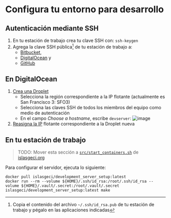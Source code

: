 # Configura tu entorno para desarrollo

## Autenticación mediante SSH

1. En tu estación de trabajo crea tu clave SSH con: `ssh-keygen`
1. Agrega la clave SSH pública[^ssh_pub] de tu estación de trabajo a:
    - [Bitbucket](https://bitbucket.org/account/settings/ssh-keys/),
    - [DigitalOcean](https://cloud.digitalocean.com/account/security) y
    - [GitHub](https://github.com/settings/keys/)

[^ssh_pub]: Copia el contenido del archivo `~/.ssh/id_rsa.pub` de tu estación de trabajo y pégalo en las aplicaciones indicadas

## En DigitalOcean

1. [Crea una Droplet](https://cloud.digitalocean.com/droplets/new)
    - Selecciona la región correspondiente a la IP flotante (actualmente es San Francisco 3: SFO3)
    - Selecciona las claves SSH de todos los miembros del equipo como medio de autenticación
    - En el campo _Choose a hostname_, escribe `devserver`:
![image](https://user-images.githubusercontent.com/35377740/164117896-95a0edb4-c59a-42cc-855f-0745d591321c.png)
1. [Reasigna la IP](https://cloud.digitalocean.com/networking/floating_ips) flotante correspondiente a la Droplet nueva

## En tu estación de trabajo

> TODO: Mover esta sección a [`src/start_containers.sh`](https://github.com/IslasGECI/islasgeci.org/blob/develop/src/start_containers) de [islasgeci.org](https://github.com/IslasGECI/islasgeci.org)

Para configurar el servidor, ejecuta lo siguiente:

``` shell
docker pull islasgeci/development_server_setup:latest
docker run --rm --volume ${HOME}/.ssh/id_rsa:/root/.ssh/id_rsa --volume ${HOME}/.vault/.secret:/root/.vault/.secret islasgeci/development_server_setup:latest make
```
